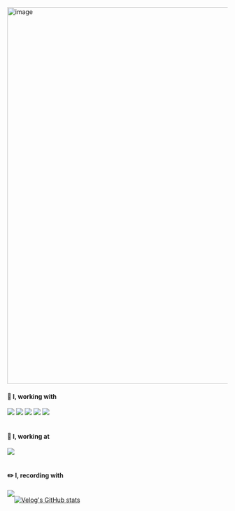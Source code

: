 <img width="860" alt="image" src="https://github.com/BackFoxx/BackFoxx/assets/95093193/a4aec13a-1f58-46e4-9f8c-bdcdc4c9ab22">

<br/>
  
####  👾 I, working with
<div>
  <img src="https://img.shields.io/badge/Java-007396?style=for-the-badge&logo=Java&logoColor=white"> 
  <img src="https://img.shields.io/badge/Kotlin-0095D5?style=for-the-badge&logo=Kotlin&logoColor=white"/>
  <img src="https://img.shields.io/badge/Spring Boot-6DB33F?style=for-the-badge&logo=spring-boot&logoColor=white">
  <img src="https://img.shields.io/badge/mysql-4479A1?style=for-the-badge&logo=mysql&logoColor=white"> 
  <img src="https://img.shields.io/badge/Amazon AWS-232F3E?style=for-the-badge&logo=amazon aws&logoColor=white"> 
</div>

<br/>
  
####  🚀 I, working at
<div>
  <img src="https://img.shields.io/badge/우아한테크코스 5기 2023.2 ~ 2023.11 -333333?style=for-the-badge&&logoColor=white">
</div>

<br>

####  ✏️ I, recording with
<div style="display:flex; flex-direction:row;">
    <a href="https://velog.io/@backfox">
        <img src="https://img.shields.io/badge/Velog-20c997?style=for-the-badge&logo=Vimeo&logoColor=white"> 
    </a>
  
[![Velog's GitHub stats](https://velog-readme-stats.vercel.app/api?name=backfox)](https://velog.io/@backfox)
</div>

